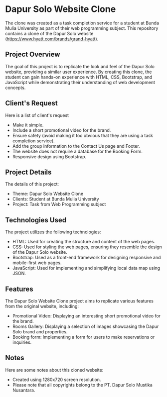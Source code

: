 # Dapur Solo Website Clone
The clone was created as a task completion service for a student at Bunda Mulia University as part of their web programming subject.
This repository contains a clone of the Dapur Solo website (https://www.hyatt.com/brands/grand-hyatt).

## Project Overview
The goal of this project is to replicate the look and feel of the Dapur Solo website, providing a similar user experience. By creating this clone, the student can gain hands-on experience with HTML, CSS, Bootstrap, and JavaScript while demonstrating their understanding of web development concepts.

## Client's Request
Here is a list of client's request
- Make it simple.
- Include a short promotional video for the brand.
- Ensure safety (avoid making it too obvious that they are using a task completion service).
- Add the group information to the Contact Us page and Footer.
- The website does not require a database for the Booking Form.
- Responsive design using Bootstrap.

## Project Details
The details of this project:
- Theme: Dapur Solo Website Clone
- Clients: Student at Bunda Mulia University
- Project: Task from Web Programming subject

## Technologies Used
The project utilizes the following technologies:
- HTML: Used for creating the structure and content of the web pages.
- CSS: Used for styling the web pages, ensuring they resemble the design of the Dapur Solo website.
- Bootstrap: Used as a front-end framework for designing responsive and mobile-first web pages.
- JavaScript: Used for implementing and simplifying local data map using JSON.

## Features
The Dapur Solo Website Clone project aims to replicate various features from the original website, including:
- Promotional Video: Displaying an interesting short promotional video for the brand.
- Rooms Gallery: Displaying a selection of images showcasing the Dapur Solo brand and properties.
- Booking form: Implementing a form for users to make reservations or inquiries.

## Notes
Here are some notes about this cloned website:
- Created using 1280x720 screen resolution.
- Please note that all copyrights belong to the PT. Dapur Solo Mustika Nusantara.
